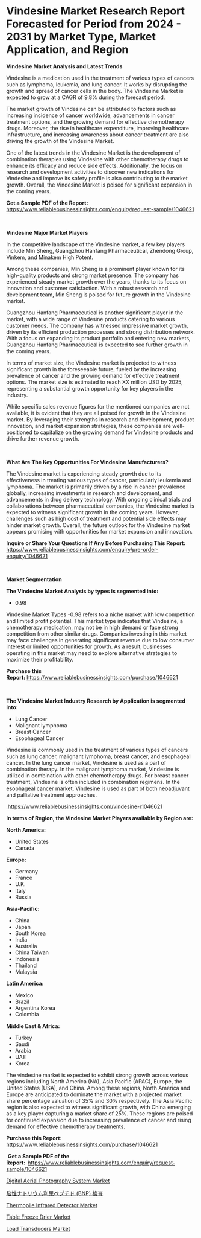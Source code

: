<p><h1>Vindesine Market Research Report Forecasted for Period from 2024 -  2031 by Market Type, Market Application, and Region</h1></p><p><strong>Vindesine Market Analysis and Latest Trends</strong></p>
<p><p>Vindesine is a medication used in the treatment of various types of cancers such as lymphoma, leukemia, and lung cancer. It works by disrupting the growth and spread of cancer cells in the body. The Vindesine Market is expected to grow at a CAGR of 9.8% during the forecast period. </p><p>The market growth of Vindesine can be attributed to factors such as increasing incidence of cancer worldwide, advancements in cancer treatment options, and the growing demand for effective chemotherapy drugs. Moreover, the rise in healthcare expenditure, improving healthcare infrastructure, and increasing awareness about cancer treatment are also driving the growth of the Vindesine Market.</p><p>One of the latest trends in the Vindesine Market is the development of combination therapies using Vindesine with other chemotherapy drugs to enhance its efficacy and reduce side effects. Additionally, the focus on research and development activities to discover new indications for Vindesine and improve its safety profile is also contributing to the market growth. Overall, the Vindesine Market is poised for significant expansion in the coming years.</p></p>
<p><strong>Get a Sample PDF of the Report:&nbsp;</strong> <a href="https://www.reliablebusinessinsights.com/enquiry/request-sample/1046621">https://www.reliablebusinessinsights.com/enquiry/request-sample/1046621</a></p>
<p>&nbsp;</p>
<p><strong>Vindesine Major Market Players</strong></p>
<p><p>In the competitive landscape of the Vindesine market, a few key players include Min Sheng, Guangzhou Hanfang Pharmaceutical, Zhendong Group, Vinkem, and Minakem High Potent. </p><p>Among these companies, Min Sheng is a prominent player known for its high-quality products and strong market presence. The company has experienced steady market growth over the years, thanks to its focus on innovation and customer satisfaction. With a robust research and development team, Min Sheng is poised for future growth in the Vindesine market.</p><p>Guangzhou Hanfang Pharmaceutical is another significant player in the market, with a wide range of Vindesine products catering to various customer needs. The company has witnessed impressive market growth, driven by its efficient production processes and strong distribution network. With a focus on expanding its product portfolio and entering new markets, Guangzhou Hanfang Pharmaceutical is expected to see further growth in the coming years.</p><p>In terms of market size, the Vindesine market is projected to witness significant growth in the foreseeable future, fueled by the increasing prevalence of cancer and the growing demand for effective treatment options. The market size is estimated to reach XX million USD by 2025, representing a substantial growth opportunity for key players in the industry.</p><p>While specific sales revenue figures for the mentioned companies are not available, it is evident that they are all poised for growth in the Vindesine market. By leveraging their strengths in research and development, product innovation, and market expansion strategies, these companies are well-positioned to capitalize on the growing demand for Vindesine products and drive further revenue growth.</p></p>
<p>&nbsp;</p>
<p><strong>What Are The Key Opportunities For Vindesine Manufacturers?</strong></p>
<p><p>The Vindesine market is experiencing steady growth due to its effectiveness in treating various types of cancer, particularly leukemia and lymphoma. The market is primarily driven by a rise in cancer prevalence globally, increasing investments in research and development, and advancements in drug delivery technology. With ongoing clinical trials and collaborations between pharmaceutical companies, the Vindesine market is expected to witness significant growth in the coming years. However, challenges such as high cost of treatment and potential side effects may hinder market growth. Overall, the future outlook for the Vindesine market appears promising with opportunities for market expansion and innovation.</p></p>
<p><strong>Inquire or Share Your Questions If Any Before Purchasing This Report:</strong> <a href="https://www.reliablebusinessinsights.com/enquiry/pre-order-enquiry/1046621">https://www.reliablebusinessinsights.com/enquiry/pre-order-enquiry/1046621</a></p>
<p>&nbsp;</p>
<p><strong>Market Segmentation</strong></p>
<p><strong>The Vindesine Market Analysis by types is segmented into:</strong></p>
<p><ul><li>0.98</li></ul></p>
<p><p>Vindesine Market Types -0.98 refers to a niche market with low competition and limited profit potential. This market type indicates that Vindesine, a chemotherapy medication, may not be in high demand or face strong competition from other similar drugs. Companies investing in this market may face challenges in generating significant revenue due to low consumer interest or limited opportunities for growth. As a result, businesses operating in this market may need to explore alternative strategies to maximize their profitability.</p></p>
<p><strong>Purchase this Report:&nbsp;</strong><a href="https://www.reliablebusinessinsights.com/purchase/1046621">https://www.reliablebusinessinsights.com/purchase/1046621</a></p>
<p>&nbsp;</p>
<p><strong>The Vindesine Market Industry Research by Application is segmented into:</strong></p>
<p><ul><li>Lung Cancer</li><li>Malignant lymphoma</li><li>Breast Cancer</li><li>Esophageal Cancer</li></ul></p>
<p><p>Vindesine is commonly used in the treatment of various types of cancers such as lung cancer, malignant lymphoma, breast cancer, and esophageal cancer. In the lung cancer market, Vindesine is used as a part of combination therapy. In the malignant lymphoma market, Vindesine is utilized in combination with other chemotherapy drugs. For breast cancer treatment, Vindesine is often included in combination regimens. In the esophageal cancer market, Vindesine is used as part of both neoadjuvant and palliative treatment approaches.</p></p>
<p><a href="https://www.reliablebusinessinsights.com/vindesine-r1046621">&nbsp;https://www.reliablebusinessinsights.com/vindesine-r1046621</a></p>
<p><strong>In terms of Region, the Vindesine Market Players available by Region are:</strong></p>
<p>
    <p> <strong> North America: </strong>
        <ul>
            <li>United States</li>
            <li>Canada</li>
        </ul>
        </p> 
    <p> <strong> Europe: </strong>
        <ul>
            <li>Germany</li>
            <li>France</li>
            <li>U.K.</li>
            <li>Italy</li>
            <li>Russia</li>
        </ul>
        </p> 
    <p> <strong> Asia-Pacific: </strong>
        <ul>
            <li>China</li>
            <li>Japan</li>
            <li>South Korea</li>
            <li>India</li>
            <li>Australia</li>
            <li>China Taiwan</li>
            <li>Indonesia</li>
            <li>Thailand</li>
            <li>Malaysia</li>
        </ul>
        </p> 
    <p> <strong> Latin America: </strong>
        <ul>
            <li>Mexico</li>
            <li>Brazil</li>
            <li>Argentina Korea</li>
            <li>Colombia</li>
        </ul>
        </p> 
    <p> <strong> Middle East & Africa: </strong>
        <ul>
            <li>Turkey</li>
            <li>Saudi</li>
            <li>Arabia</li>
            <li>UAE</li>
            <li>Korea</li>
        </ul>
    </p>
    </p>
<p><p>The vindesine market is expected to exhibit strong growth across various regions including North America (NA), Asia Pacific (APAC), Europe, the United States (USA), and China. Among these regions, North America and Europe are anticipated to dominate the market with a projected market share percentage valuation of 35% and 30% respectively. The Asia Pacific region is also expected to witness significant growth, with China emerging as a key player capturing a market share of 25%. These regions are poised for continued expansion due to increasing prevalence of cancer and rising demand for effective chemotherapy treatments.</p></p>
<p><strong>Purchase this Report: </strong><a href="https://www.reliablebusinessinsights.com/purchase/1046621">https://www.reliablebusinessinsights.com/purchase/1046621</a></p>
<p>&nbsp;<strong>Get a Sample PDF of the Report:&nbsp;&nbsp;</strong><a href="https://www.reliablebusinessinsights.com/enquiry/request-sample/1046621">https://www.reliablebusinessinsights.com/enquiry/request-sample/1046621</a></p>
<p><strong></strong></p>
<p><p><a href="https://github.com/castoriffic/Market-Research-Report-List-4/blob/main/digital-aerial-photography-system-market.md">Digital Aerial Photography System Market</a></p><p><a href="https://github.com/KaydenJohns1964/Market-Research-Report-List-1/blob/main/246739490774.md">脳性ナトリウム利尿ペプチド (BNP) 検査</a></p><p><a href="https://issuu.com/reportprime-2/docs/thermopile-infrared-detector-market-size-2030.pptx">Thermopile Infrared Detector Market</a></p><p><a href="https://github.com/yoshih12/Market-Research-Report-List-3/blob/main/table-freeze-drier-market.md">Table Freeze Drier Market</a></p><p><a href="https://issuu.com/reportprime-2/docs/load-transducers-market-size-2030.pptx">Load Transducers Market</a></p></p>